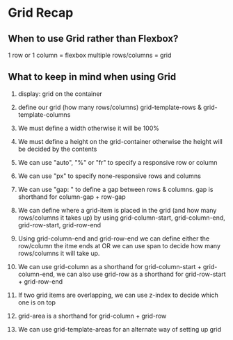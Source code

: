 # Grid Recap

## When to use Grid rather than Flexbox?

1 row or 1 column = flexbox
multiple rows/columns = grid

## What to keep in mind when using Grid

1. display: grid on the container

2. define our grid (how many rows/columns) grid-template-rows & grid-template-columns

3. We must define a width otherwise it will be 100%

4. We must define a height on the grid-container otherwise the height will be decided by the contents

5. We can use "auto", "%" or "fr" to specify a responsive row or column

6. We can use "px" to specify none-responsive rows and columns

7. We can use "gap: " to define a gap between rows & columns. gap is shorthand for column-gap + row-gap

8. We can define where a grid-item is placed in the grid (and how many rows/columns it takes up) by using grid-column-start, grid-column-end, grid-row-start, grid-row-end

9. Using grid-column-end and grid-row-end we can define either the row/column the itme ends at OR we can use span to decide how many rows/columns it will take up.

10. We can use grid-column as a shorthand for grid-column-start + grid-column-end, we can also use grid-row as a shorthand for grid-row-start + grid-row-end

11. If two grid items are overlapping, we can use z-index to decide which one is on top

12. grid-area is a shorthand for grid-column + grid-row

13. We can use grid-template-areas for an alternate way of setting up grid

